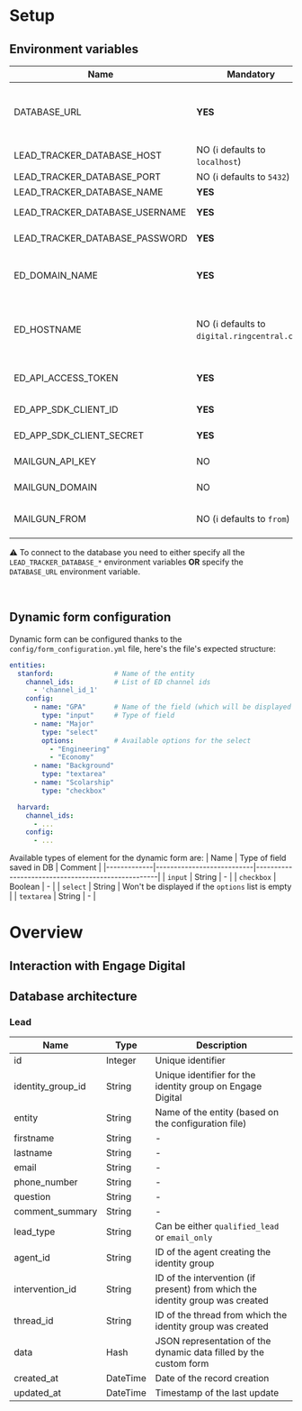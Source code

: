 # Setup

## Environment variables

| Name                            | Mandatory                                                       | Description                                                                                                                                                         |
|---------------------------------|-----------------------------------------------------------------|---------------------------------------------------------------------------------------------------------------------------------------------------------------------|
| DATABASE_URL                    | **YES**                                                         | Complete URL to connect to the postgresql database (:warning: takes precedence over all the `LEAD_TRACKER_DATABASE_*` variables if present)                         |
| LEAD_TRACKER_DATABASE_HOST      | NO (:information_source: defaults to `localhost`)               | Host of the postgresql database                                                                                                                                     |
| LEAD_TRACKER_DATABASE_PORT      | NO (:information_source: defaults to `5432`)                    | Port of the postgresql database                                                                                                                                     |
| LEAD_TRACKER_DATABASE_NAME      | **YES**                                                         | Name of the postgresql database                                                                                                                                     |
| LEAD_TRACKER_DATABASE_USERNAME  | **YES**                                                         | Username to connect to the postgresql database                                                                                                                      |
| LEAD_TRACKER_DATABASE_PASSWORD  | **YES**                                                         | Password to connect to the postgresql database                                                                                                                      |
| ED_DOMAIN_NAME                  | **YES**                                                         | Name of your Engage Digital domain (e.g. if your URL is **domain-test**.digital.ringcentral.com, then your domain name is **domain-test**)                          |
| ED_HOSTNAME                     | NO (:information_source: defaults to `digital.ringcentral.com`) | Hostname of your Engage Digital domain (e.g. if your URL is domain-test.**digital.ringcentral.com**, then your domain name is **digital.ringcentral.com**)          |
| ED_API_ACCESS_TOKEN             | **YES**                                                         | Engage Digital API access token (:warning: **must** have the `Read identities` or the `Update identities` permission)                                               |
| ED_APP_SDK_CLIENT_ID            | **YES**                                                         | ID of the application installed on Engage Digital                                                                                                                   |
| ED_APP_SDK_CLIENT_SECRET        | **YES**                                                         | Secret of the application installed on Engage Digital                                                                                                               |
| MAILGUN_API_KEY                 | NO                                                              | Mailgun API key (:warning: emails won't be sent if not specified)                                                                                                   |
| MAILGUN_DOMAIN                  | NO                                                              | Mailgun domain (:warning: emails won't be sent if not specified)                                                                                                    |
| MAILGUN_FROM                    | NO (:information_source: defaults to `from`)                    | Email address used to send emails. Emails will be sent by MAILGUN_FROM@MAILGUN_DOMAIN                                                                               |

:warning: To connect to the database you need to either specify all the `LEAD_TRACKER_DATABASE_*` environment variables **OR** specify the `DATABASE_URL` environment variable.

<br/>

## Dynamic form configuration

Dynamic form can be configured thanks to the `config/form_configuration.yml` file, here's the file's expected structure:

```yaml
entities:
  stanford:               # Name of the entity
    channel_ids:          # List of ED channel ids
      - 'channel_id_1'
    config:
      - name: "GPA"       # Name of the field (which will be displayed as a label in the form)
        type: "input"     # Type of field
      - name: "Major"
        type: "select"
        options:          # Available options for the select
          - "Engineering"
          - "Economy"
      - name: "Background"
        type: "textarea"
      - name: "Scolarship"
        type: "checkbox"

  harvard:
    channel_ids:
      - ...
    config:
      - ...
```

Available types of element for the dynamic form are:
| Name        | Type of field saved in DB | Comment                                           |
|-------------|---------------------------|---------------------------------------------------|
| `input`     | String                    | -                                                 |
| `checkbox`  | Boolean                   | -                                                 |
| `select`    | String                    | Won't be displayed if the `options` list is empty |
| `textarea`  | String                    | -                                                 |

# Overview

## Interaction with Engage Digital



## Database architecture

### Lead

| Name               | Type     | Description                                                                   |
|--------------------|----------|-------------------------------------------------------------------------------|
| id                 | Integer  | Unique identifier                                                             |
| identity_group_id  | String   | Unique identifier for the identity group on Engage Digital                    |
| entity             | String   | Name of the entity (based on the configuration file)                          |
| firstname          | String   | -                                                                             |
| lastname           | String   | -                                                                             |
| email              | String   | -                                                                             |
| phone_number       | String   | -                                                                             |
| question           | String   | -                                                                             |
| comment_summary    | String   | -                                                                             |
| lead_type          | String   | Can be either `qualified_lead` or `email_only`                                |
| agent_id           | String   | ID of the agent creating the identity group                                   |
| intervention_id    | String   | ID of the intervention (if present) from which the identity group was created |
| thread_id          | String   | ID of the thread from which the identity group was created                    |
| data               | Hash     | JSON representation of the dynamic data filled by the custom form             |
| created_at         | DateTime | Date of the record creation                                                   |
| updated_at         | DateTime | Timestamp of the last update                                                  |
